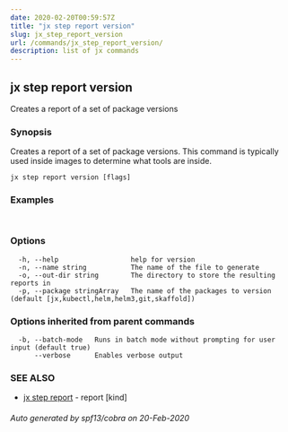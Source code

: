 ```yaml
---
date: 2020-02-20T00:59:57Z
title: "jx step report version"
slug: jx_step_report_version
url: /commands/jx_step_report_version/
description: list of jx commands
---
```

## jx step report version

Creates a report of a set of package versions

### Synopsis

Creates a report of a set of package versions. This command is typically used inside images to determine what tools are inside.

```
jx step report version [flags]
```

### Examples

```
  
```

### Options

```
  -h, --help                  help for version
  -n, --name string           The name of the file to generate
  -o, --out-dir string        The directory to store the resulting reports in
  -p, --package stringArray   The name of the packages to version (default [jx,kubectl,helm,helm3,git,skaffold])
```

### Options inherited from parent commands

```
  -b, --batch-mode   Runs in batch mode without prompting for user input (default true)
      --verbose      Enables verbose output
```

### SEE ALSO

* [jx step report](/commands/jx_step_report/)	 - report [kind]

###### Auto generated by spf13/cobra on 20-Feb-2020
